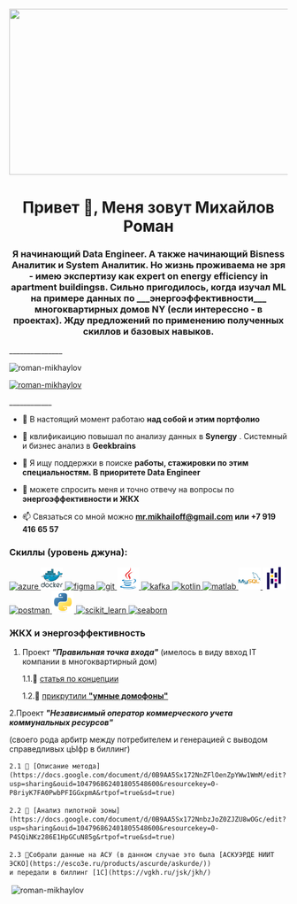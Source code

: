 <br clear="both">

<div align="center">
  <img height="300" width="600" src="https://user-images.githubusercontent.com/74038190/225813708-98b745f2-7d22-48cf-9150-083f1b00d6c9.gif"  />
</div>
<h1 align="center">Привет 👋, Меня зовут Михайлов Роман</h1>
<h3 align="center">Я начинающий Data Engineer. А также начинающий Bisness Аналитик и System Аналитик. Но жизнь проживаема не зря - имею экспертизу как expert on energy efficiency in apartment buildingsв. Сильно пригодилось, когда изучал ML на примере данных по ___энергоэффективности___ многоквартирных домов NY (если интерессно - в проектах). Жду предложений по применению полученных скиллов и базовых навыков. </h3>
_______________
<p align="left"> <img src="https://komarev.com/ghpvc/?username=roman-mikhaylov&label=Profile%20views&color=0e75b6&style=flat" alt="roman-mikhaylov" /> </p>

<p align="left"> <a href="https://github.com/ryo-ma/github-profile-trophy"><img src="https://github-profile-trophy.vercel.app/?username=roman-mikhaylov" alt="roman-mikhaylov" /></a> </p>
____________

- 🔭 В настоящий момент работаю **над собой и этим портфолио**

- 🌱 квлификаицию повышал по анализу данных  в **Synergy** . Системный и бизнес анализ в **Geekbrains**

- 🤝 Я ищу поддержки в поиске **работы, стажировки по этим специальностям. В приоритете Data Engineer**

- 💬 можете спросить меня и точно отвечу на вопросы по **энергоэффективности и ЖКХ**

- 📫 Связаться со мной можно **mr.mikhailoff@gmail.com или +7 919 416 65 57**


<h3 align="left">Скиллы (уровень джуна):</h3>
<p align="left"> <a href="https://azure.microsoft.com/en-in/" target="_blank" rel="noreferrer"> <img src="https://www.vectorlogo.zone/logos/microsoft_azure/microsoft_azure-icon.svg" alt="azure" width="40" height="40"/> </a> <a href="https://www.docker.com/" target="_blank" rel="noreferrer"> <img src="https://raw.githubusercontent.com/devicons/devicon/master/icons/docker/docker-original-wordmark.svg" alt="docker" width="40" height="40"/> </a> <a href="https://www.figma.com/" target="_blank" rel="noreferrer"> <img src="https://www.vectorlogo.zone/logos/figma/figma-icon.svg" alt="figma" width="40" height="40"/> </a> <a href="https://git-scm.com/" target="_blank" rel="noreferrer"> <img src="https://www.vectorlogo.zone/logos/git-scm/git-scm-icon.svg" alt="git" width="40" height="40"/> </a> <a href="https://www.java.com" target="_blank" rel="noreferrer"> <img src="https://raw.githubusercontent.com/devicons/devicon/master/icons/java/java-original.svg" alt="java" width="40" height="40"/> </a> <a href="https://kafka.apache.org/" target="_blank" rel="noreferrer"> <img src="https://www.vectorlogo.zone/logos/apache_kafka/apache_kafka-icon.svg" alt="kafka" width="40" height="40"/> </a> <a href="https://kotlinlang.org" target="_blank" rel="noreferrer"> <img src="https://www.vectorlogo.zone/logos/kotlinlang/kotlinlang-icon.svg" alt="kotlin" width="40" height="40"/> </a> <a href="https://www.mathworks.com/" target="_blank" rel="noreferrer"> <img src="https://upload.wikimedia.org/wikipedia/commons/2/21/Matlab_Logo.png" alt="matlab" width="40" height="40"/> </a> <a href="https://www.mysql.com/" target="_blank" rel="noreferrer"> <img src="https://raw.githubusercontent.com/devicons/devicon/master/icons/mysql/mysql-original-wordmark.svg" alt="mysql" width="40" height="40"/> </a> <a href="https://pandas.pydata.org/" target="_blank" rel="noreferrer"> <img src="https://raw.githubusercontent.com/devicons/devicon/2ae2a900d2f041da66e950e4d48052658d850630/icons/pandas/pandas-original.svg" alt="pandas" width="40" height="40"/> </a> <a href="https://postman.com" target="_blank" rel="noreferrer"> <img src="https://www.vectorlogo.zone/logos/getpostman/getpostman-icon.svg" alt="postman" width="40" height="40"/> </a> <a href="https://www.python.org" target="_blank" rel="noreferrer"> <img src="https://raw.githubusercontent.com/devicons/devicon/master/icons/python/python-original.svg" alt="python" width="40" height="40"/> </a> <a href="https://scikit-learn.org/" target="_blank" rel="noreferrer"> <img src="https://upload.wikimedia.org/wikipedia/commons/0/05/Scikit_learn_logo_small.svg" alt="scikit_learn" width="40" height="40"/> </a> <a href="https://seaborn.pydata.org/" target="_blank" rel="noreferrer"> <img src="https://seaborn.pydata.org/_images/logo-mark-lightbg.svg" alt="seaborn" width="40" height="40"/> </a> </p>

### ЖКХ и энергоэффективность
1. Проект ___"Правильная точка входа"___ (имелось в виду ввход IT компании в многоквартирный дом)
    
    1.1.💬 [статья по концепции](https://docs.google.com/document/d/1yXBuoo3sU4N4eZbHQ2h6A3Jb9nx0VAlI/edit?usp=sharing&ouid=104796862401805548600&rtpof=true&sd=true)
    
    1.2.💬 [прикрутили __"умные домофоны"__](https://drive.google.com/file/d/0B9AA5Sx172NnUFNSelloZlVVQTQ/view?usp=sharing&resourcekey=0-giaCks15eQy9b20-hcOAQA2)
    
2.Проект ___"Независимый оператор коммерческого учета коммунальных ресурсов"___ 

(своего рода арбитр между потребителем и генерацией с выводом справедливых цЫфр в биллинг)
    
    2.1 💬 [Описание метода](https://docs.google.com/document/d/0B9AA5Sx172NnZFlOenZpYWw1WmM/edit?usp=sharing&ouid=104796862401805548600&resourcekey=0-P8riyK7FA0PwbPFIGGxpmA&rtpof=true&sd=true)

    2.2 💬 [Анализ пилотной зоны](https://docs.google.com/document/d/0B9AA5Sx172NnbzJoZ0ZJZU8wOGc/edit?usp=sharing&ouid=104796862401805548600&resourcekey=0-P4SQiNKz286E1HpGCuN85g&rtpof=true&sd=true)

    2.3 💬Собрали данные на АСУ (в данном случае это была [АСКУЭРДЕ НИИТ ЭСКО](https://esco3e.ru/products/ascurde/askurde/)) 
    и передали в биллинг [1С](https://vgkh.ru/jsk/jkh/) 



 
 <p>&nbsp;<img align="center" src="https://github-readme-stats.vercel.app/api?username=roman-mikhaylov&show_icons=true&locale=en" alt="roman-mikhaylov" /></p>









